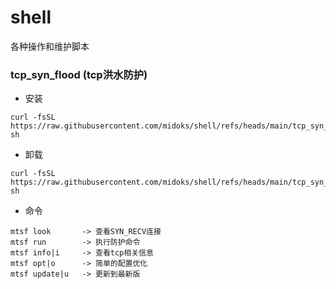 # shell

各种操作和维护脚本

### tcp_syn_flood (tcp洪水防护)

-  安装
```
curl -fsSL https://raw.githubusercontent.com/midoks/shell/refs/heads/main/tcp_syn_flood/install.sh| sh
```

- 卸载

```
curl -fsSL https://raw.githubusercontent.com/midoks/shell/refs/heads/main/tcp_syn_flood/uninstall.sh| sh
```

- 命令
```
mtsf look   	-> 查看SYN_RECV连接
mtsf run 		-> 执行防护命令
mtsf info|i 	-> 查看tcp相关信息
mtsf opt|o 		-> 简单的配置优化
mtsf update|u 	-> 更新到最新版
```
